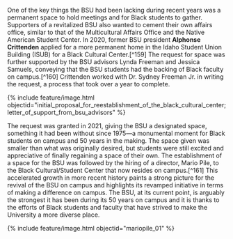 One of the key things the BSU had been lacking during recent years was a permanent space to hold meetings and for Black students to gather. Supporters of a revitalized BSU also wanted to cement their own affairs office, similar to that of the Multicultural Affairs Office and the Native American Student Center. In 2020, former BSU president **Alphonse Crittenden** applied for a more permanent home in the Idaho Student Union Building (ISUB) for a Black Cultural Center.[^159] The request for space was further supported by the BSU advisors Lynda Freeman and Jessica Samuels, conveying that the BSU students had the backing of Black faculty on campus.[^160] Crittenden worked with Dr. Sydney Freeman Jr. in writing the request, a process that took over a year to complete. 

{% include feature/image.html objectid="initial_proposal_for_reestablishment_of_the_black_cultural_center;letter_of_support_from_bsu_advisors" %}

The request was granted in 2021, giving the BSU a designated space, something it had been without since 1975—a monumental moment for Black students on campus and 50 years in the making. The space given was smaller than what was originally desired, but students were still excited and appreciative of finally regaining a space of their own. The establishment of a space for the BSU was followed by the hiring of a director, Mario Pile, to the Black Cultural/Student Center that now resides on campus.[^161] This accelerated growth in more recent history paints a strong picture for the revival of the BSU on campus and highlights its revamped initiative in terms of making a difference on campus. The BSU, at its current point, is arguably the strongest it has been during its 50 years on campus and it is thanks to the efforts of Black students and faculty that have strived to make the University a more diverse place. 

{% include feature/image.html objectid="mariopile_01" %}